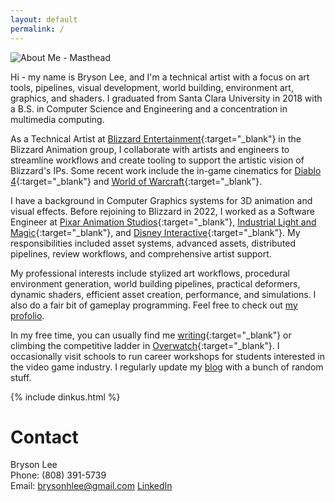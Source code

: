 ```yaml
---
layout: default
permalink: /
---
```


<!-- ![About Me - Masthead](/assets/img/about.png) -->

<img id="profile-pic" src="/assets/img/about_2.png" alt="About Me - Masthead" />

Hi - my name is Bryson Lee, and I'm a technical artist with a focus on art tools, pipelines, visual development, world building, environment art, graphics, and shaders. I graduated from Santa Clara University in 2018 with a B.S. in Computer Science and Engineering and a concentration in multimedia computing.

As a Technical Artist at [Blizzard Entertainment](https://www.blizzard.com){:target="_blank"} in the Blizzard Animation group, I collaborate with artists and engineers to streamline workflows and create tooling to support the artistic vision of Blizzard's IPs. Some recent work include the in-game cinematics for [Diablo 4](https://www.youtube.com/watch?v=HukrLKMCz1I&ab_channel=Diablo){:target="_blank"} and [World of Warcraft](https://www.youtube.com/watch?v=YwEE85vd42c&ab_channel=WorldofWarcraft){:target="_blank"}.

I have a background in Computer Graphics systems for 3D animation and visual effects. Before rejoining to Blizzard in 2022, I  worked as a Software Engineer at [Pixar Animation Studios](https://www.pixar.com/){:target="_blank"}, [Industrial Light and Magic](https://www.ilm.com/){:target="_blank"}, and [Disney Interactive](https://dcpi.disney.com/){:target="_blank"}. My responsibilities included asset systems, advanced assets, distributed pipelines, review workflows, and comprehensive artist support.

My professional interests include stylized art workflows, procedural environment generation, world building pipelines, practical deformers, dynamic shaders, efficient asset creation, performance, and simulations. I also do a fair bit of gameplay programming. Feel free to check out [my profolio](https://www.brysonlee.com/projects).

In my free time, you can usually find me [writing](https://en.wikipedia.org/wiki/Urban_fantasy){:target="_blank"} or climbing the competitive ladder in [Overwatch](https://en.wikipedia.org/wiki/D.Va){:target="_blank"}. I occasionally visit schools to run career workshops for students interested in the video game industry. I regularly update my [blog](https://www.brysonlee.com/blog) with a bunch of random stuff.

{% include dinkus.html %}



# Contact
Bryson Lee  
Phone: (808) 391-5739  
Email: [brysonhlee@gmail.com](emailto:brysonhlee@gmail.com)
[LinkedIn](https://www.linkedin.com/in/bryhlee/)
